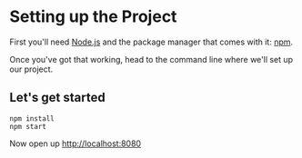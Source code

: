 # Setting up the Project

First you'll need [Node.js](https://nodejs.org) and the package manager
that comes with it: [npm](https://www.npmjs.com/).

Once you've got that working, head to the command line where we'll set
up our project.

## Let's get started

```
npm install
npm start
```

Now open up [http://localhost:8080](http://localhost:8080)
